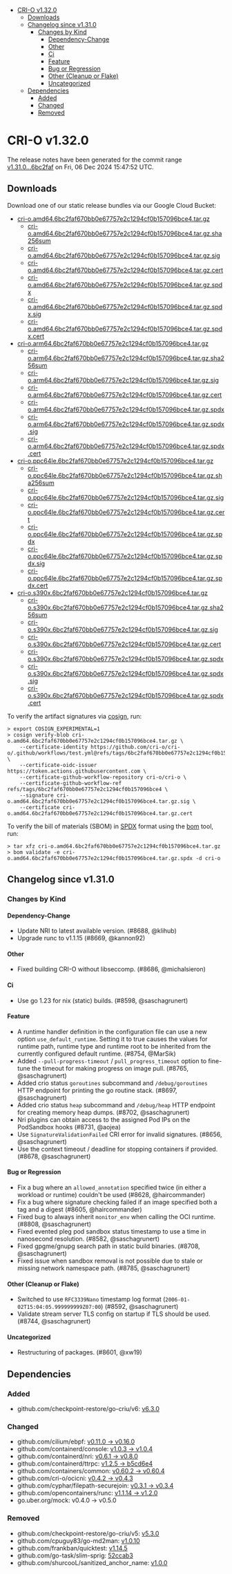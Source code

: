 - [CRI-O v1.32.0](#cri-o-v1320)
  - [Downloads](#downloads)
  - [Changelog since v1.31.0](#changelog-since-v1310)
    - [Changes by Kind](#changes-by-kind)
      - [Dependency-Change](#dependency-change)
      - [Other](#other)
      - [Ci](#ci)
      - [Feature](#feature)
      - [Bug or Regression](#bug-or-regression)
      - [Other (Cleanup or Flake)](#other-cleanup-or-flake)
      - [Uncategorized](#uncategorized)
  - [Dependencies](#dependencies)
    - [Added](#added)
    - [Changed](#changed)
    - [Removed](#removed)

# CRI-O v1.32.0

The release notes have been generated for the commit range
[v1.31.0...6bc2faf](https://github.com/cri-o/cri-o/compare/v1.31.0...v1.32.0) on Fri, 06 Dec 2024 15:47:52 UTC.

## Downloads

Download one of our static release bundles via our Google Cloud Bucket:

- [cri-o.amd64.6bc2faf670bb0e67757e2c1294cf0b157096bce4.tar.gz](https://storage.googleapis.com/cri-o/artifacts/cri-o.amd64.6bc2faf670bb0e67757e2c1294cf0b157096bce4.tar.gz)
  - [cri-o.amd64.6bc2faf670bb0e67757e2c1294cf0b157096bce4.tar.gz.sha256sum](https://storage.googleapis.com/cri-o/artifacts/cri-o.amd64.6bc2faf670bb0e67757e2c1294cf0b157096bce4.tar.gz.sha256sum)
  - [cri-o.amd64.6bc2faf670bb0e67757e2c1294cf0b157096bce4.tar.gz.sig](https://storage.googleapis.com/cri-o/artifacts/cri-o.amd64.6bc2faf670bb0e67757e2c1294cf0b157096bce4.tar.gz.sig)
  - [cri-o.amd64.6bc2faf670bb0e67757e2c1294cf0b157096bce4.tar.gz.cert](https://storage.googleapis.com/cri-o/artifacts/cri-o.amd64.6bc2faf670bb0e67757e2c1294cf0b157096bce4.tar.gz.cert)
  - [cri-o.amd64.6bc2faf670bb0e67757e2c1294cf0b157096bce4.tar.gz.spdx](https://storage.googleapis.com/cri-o/artifacts/cri-o.amd64.6bc2faf670bb0e67757e2c1294cf0b157096bce4.tar.gz.spdx)
  - [cri-o.amd64.6bc2faf670bb0e67757e2c1294cf0b157096bce4.tar.gz.spdx.sig](https://storage.googleapis.com/cri-o/artifacts/cri-o.amd64.6bc2faf670bb0e67757e2c1294cf0b157096bce4.tar.gz.spdx.sig)
  - [cri-o.amd64.6bc2faf670bb0e67757e2c1294cf0b157096bce4.tar.gz.spdx.cert](https://storage.googleapis.com/cri-o/artifacts/cri-o.amd64.6bc2faf670bb0e67757e2c1294cf0b157096bce4.tar.gz.spdx.cert)
- [cri-o.arm64.6bc2faf670bb0e67757e2c1294cf0b157096bce4.tar.gz](https://storage.googleapis.com/cri-o/artifacts/cri-o.arm64.6bc2faf670bb0e67757e2c1294cf0b157096bce4.tar.gz)
  - [cri-o.arm64.6bc2faf670bb0e67757e2c1294cf0b157096bce4.tar.gz.sha256sum](https://storage.googleapis.com/cri-o/artifacts/cri-o.arm64.6bc2faf670bb0e67757e2c1294cf0b157096bce4.tar.gz.sha256sum)
  - [cri-o.arm64.6bc2faf670bb0e67757e2c1294cf0b157096bce4.tar.gz.sig](https://storage.googleapis.com/cri-o/artifacts/cri-o.arm64.6bc2faf670bb0e67757e2c1294cf0b157096bce4.tar.gz.sig)
  - [cri-o.arm64.6bc2faf670bb0e67757e2c1294cf0b157096bce4.tar.gz.cert](https://storage.googleapis.com/cri-o/artifacts/cri-o.arm64.6bc2faf670bb0e67757e2c1294cf0b157096bce4.tar.gz.cert)
  - [cri-o.arm64.6bc2faf670bb0e67757e2c1294cf0b157096bce4.tar.gz.spdx](https://storage.googleapis.com/cri-o/artifacts/cri-o.arm64.6bc2faf670bb0e67757e2c1294cf0b157096bce4.tar.gz.spdx)
  - [cri-o.arm64.6bc2faf670bb0e67757e2c1294cf0b157096bce4.tar.gz.spdx.sig](https://storage.googleapis.com/cri-o/artifacts/cri-o.arm64.6bc2faf670bb0e67757e2c1294cf0b157096bce4.tar.gz.spdx.sig)
  - [cri-o.arm64.6bc2faf670bb0e67757e2c1294cf0b157096bce4.tar.gz.spdx.cert](https://storage.googleapis.com/cri-o/artifacts/cri-o.arm64.6bc2faf670bb0e67757e2c1294cf0b157096bce4.tar.gz.spdx.cert)
- [cri-o.ppc64le.6bc2faf670bb0e67757e2c1294cf0b157096bce4.tar.gz](https://storage.googleapis.com/cri-o/artifacts/cri-o.ppc64le.6bc2faf670bb0e67757e2c1294cf0b157096bce4.tar.gz)
  - [cri-o.ppc64le.6bc2faf670bb0e67757e2c1294cf0b157096bce4.tar.gz.sha256sum](https://storage.googleapis.com/cri-o/artifacts/cri-o.ppc64le.6bc2faf670bb0e67757e2c1294cf0b157096bce4.tar.gz.sha256sum)
  - [cri-o.ppc64le.6bc2faf670bb0e67757e2c1294cf0b157096bce4.tar.gz.sig](https://storage.googleapis.com/cri-o/artifacts/cri-o.ppc64le.6bc2faf670bb0e67757e2c1294cf0b157096bce4.tar.gz.sig)
  - [cri-o.ppc64le.6bc2faf670bb0e67757e2c1294cf0b157096bce4.tar.gz.cert](https://storage.googleapis.com/cri-o/artifacts/cri-o.ppc64le.6bc2faf670bb0e67757e2c1294cf0b157096bce4.tar.gz.cert)
  - [cri-o.ppc64le.6bc2faf670bb0e67757e2c1294cf0b157096bce4.tar.gz.spdx](https://storage.googleapis.com/cri-o/artifacts/cri-o.ppc64le.6bc2faf670bb0e67757e2c1294cf0b157096bce4.tar.gz.spdx)
  - [cri-o.ppc64le.6bc2faf670bb0e67757e2c1294cf0b157096bce4.tar.gz.spdx.sig](https://storage.googleapis.com/cri-o/artifacts/cri-o.ppc64le.6bc2faf670bb0e67757e2c1294cf0b157096bce4.tar.gz.spdx.sig)
  - [cri-o.ppc64le.6bc2faf670bb0e67757e2c1294cf0b157096bce4.tar.gz.spdx.cert](https://storage.googleapis.com/cri-o/artifacts/cri-o.ppc64le.6bc2faf670bb0e67757e2c1294cf0b157096bce4.tar.gz.spdx.cert)
- [cri-o.s390x.6bc2faf670bb0e67757e2c1294cf0b157096bce4.tar.gz](https://storage.googleapis.com/cri-o/artifacts/cri-o.s390x.6bc2faf670bb0e67757e2c1294cf0b157096bce4.tar.gz)
  - [cri-o.s390x.6bc2faf670bb0e67757e2c1294cf0b157096bce4.tar.gz.sha256sum](https://storage.googleapis.com/cri-o/artifacts/cri-o.s390x.6bc2faf670bb0e67757e2c1294cf0b157096bce4.tar.gz.sha256sum)
  - [cri-o.s390x.6bc2faf670bb0e67757e2c1294cf0b157096bce4.tar.gz.sig](https://storage.googleapis.com/cri-o/artifacts/cri-o.s390x.6bc2faf670bb0e67757e2c1294cf0b157096bce4.tar.gz.sig)
  - [cri-o.s390x.6bc2faf670bb0e67757e2c1294cf0b157096bce4.tar.gz.cert](https://storage.googleapis.com/cri-o/artifacts/cri-o.s390x.6bc2faf670bb0e67757e2c1294cf0b157096bce4.tar.gz.cert)
  - [cri-o.s390x.6bc2faf670bb0e67757e2c1294cf0b157096bce4.tar.gz.spdx](https://storage.googleapis.com/cri-o/artifacts/cri-o.s390x.6bc2faf670bb0e67757e2c1294cf0b157096bce4.tar.gz.spdx)
  - [cri-o.s390x.6bc2faf670bb0e67757e2c1294cf0b157096bce4.tar.gz.spdx.sig](https://storage.googleapis.com/cri-o/artifacts/cri-o.s390x.6bc2faf670bb0e67757e2c1294cf0b157096bce4.tar.gz.spdx.sig)
  - [cri-o.s390x.6bc2faf670bb0e67757e2c1294cf0b157096bce4.tar.gz.spdx.cert](https://storage.googleapis.com/cri-o/artifacts/cri-o.s390x.6bc2faf670bb0e67757e2c1294cf0b157096bce4.tar.gz.spdx.cert)

To verify the artifact signatures via [cosign](https://github.com/sigstore/cosign), run:

```console
> export COSIGN_EXPERIMENTAL=1
> cosign verify-blob cri-o.amd64.6bc2faf670bb0e67757e2c1294cf0b157096bce4.tar.gz \
    --certificate-identity https://github.com/cri-o/cri-o/.github/workflows/test.yml@refs/tags/6bc2faf670bb0e67757e2c1294cf0b157096bce4 \
    --certificate-oidc-issuer https://token.actions.githubusercontent.com \
    --certificate-github-workflow-repository cri-o/cri-o \
    --certificate-github-workflow-ref refs/tags/6bc2faf670bb0e67757e2c1294cf0b157096bce4 \
    --signature cri-o.amd64.6bc2faf670bb0e67757e2c1294cf0b157096bce4.tar.gz.sig \
    --certificate cri-o.amd64.6bc2faf670bb0e67757e2c1294cf0b157096bce4.tar.gz.cert
```

To verify the bill of materials (SBOM) in [SPDX](https://spdx.org) format using the [bom](https://sigs.k8s.io/bom) tool, run:

```console
> tar xfz cri-o.amd64.6bc2faf670bb0e67757e2c1294cf0b157096bce4.tar.gz
> bom validate -e cri-o.amd64.6bc2faf670bb0e67757e2c1294cf0b157096bce4.tar.gz.spdx -d cri-o
```

## Changelog since v1.31.0

### Changes by Kind

#### Dependency-Change
 - Update NRI to latest available version. (#8688, @klihub)
 - Upgrade runc to v1.1.15 (#8669, @kannon92)

#### Other
 - Fixed building CRI-O without libseccomp. (#8686, @michalsieron)

#### Ci
 - Use go 1.23 for nix (static) builds. (#8598, @saschagrunert)

#### Feature
 - A runtime handler definition in the configuration file can use a new option `use_default_runtime`. Setting it to true causes the values for runtime path, runtime type and runtime root to be inherited from the currently configured default runtime. (#8754, @MarSik)
 - Added `--pull-progress-timeout` / `pull_progress_timeout` option to fine-tune the timeout for making progress on image pull. (#8765, @saschagrunert)
 - Added crio status `goroutines` subcommand and `/debug/goroutines` HTTP endpoint for printing the go routine stack. (#8697, @saschagrunert)
 - Added crio status `heap` subcommand and `/debug/heap` HTTP endpoint for creating memory heap dumps. (#8702, @saschagrunert)
 - Nri plugins can obtain access to the assigned Pod IPs on the PodSandbox hooks (#8731, @aojea)
 - Use `SignatureValidationFailed` CRI error for invalid signatures. (#8656, @saschagrunert)
 - Use the context timeout / deadline for stopping containers if provided. (#8678, @saschagrunert)

#### Bug or Regression
 - Fix a bug where an `allowed_annotation` specified twice (in either a workload or runtime) couldn't be used (#8628, @haircommander)
 - Fix a bug where signature checking failed if an image specified both a tag and a digest (#8605, @haircommander)
 - Fixed bug to always inherit `monitor_env` when calling the OCI runtime. (#8808, @saschagrunert)
 - Fixed evented pleg pod sandbox status timestamp to use a time in nanosecond resolution. (#8582, @saschagrunert)
 - Fixed gpgme/gnupg search path in static build binaries. (#8708, @saschagrunert)
 - Fixed issue when sandbox removal is not possible due to stale or missing network namespace path. (#8785, @saschagrunert)

#### Other (Cleanup or Flake)
 - Switched to use `RFC3339Nano` timestamp log format (`2006-01-02T15:04:05.999999999Z07:00`) (#8592, @saschagrunert)
 - Validate stream server TLS config on startup if TLS should be used. (#8744, @saschagrunert)

#### Uncategorized
 - Restructuring of packages. (#8601, @xw19)

## Dependencies

### Added
- github.com/checkpoint-restore/go-criu/v6: [v6.3.0](https://github.com/checkpoint-restore/go-criu/tree/v6.3.0)

### Changed
- github.com/cilium/ebpf: [v0.11.0 → v0.16.0](https://github.com/cilium/ebpf/compare/v0.11.0...v0.16.0)
- github.com/containerd/console: [v1.0.3 → v1.0.4](https://github.com/containerd/console/compare/v1.0.3...v1.0.4)
- github.com/containerd/nri: [v0.6.1 → v0.8.0](https://github.com/containerd/nri/compare/v0.6.1...v0.8.0)
- github.com/containerd/ttrpc: [v1.2.5 → b5cd6e4](https://github.com/containerd/ttrpc/compare/v1.2.5...b5cd6e4)
- github.com/containers/common: [v0.60.2 → v0.60.4](https://github.com/containers/common/compare/v0.60.2...v0.60.4)
- github.com/cri-o/ocicni: [v0.4.2 → v0.4.3](https://github.com/cri-o/ocicni/compare/v0.4.2...v0.4.3)
- github.com/cyphar/filepath-securejoin: [v0.3.1 → v0.3.4](https://github.com/cyphar/filepath-securejoin/compare/v0.3.1...v0.3.4)
- github.com/opencontainers/runc: [v1.1.14 → v1.2.0](https://github.com/opencontainers/runc/compare/v1.1.14...v1.2.0)
- go.uber.org/mock: v0.4.0 → v0.5.0

### Removed
- github.com/checkpoint-restore/go-criu/v5: [v5.3.0](https://github.com/checkpoint-restore/go-criu/tree/v5.3.0)
- github.com/cpuguy83/go-md2man: [v1.0.10](https://github.com/cpuguy83/go-md2man/tree/v1.0.10)
- github.com/frankban/quicktest: [v1.14.5](https://github.com/frankban/quicktest/tree/v1.14.5)
- github.com/go-task/slim-sprig: [52ccab3](https://github.com/go-task/slim-sprig/tree/52ccab3)
- github.com/shurcooL/sanitized_anchor_name: [v1.0.0](https://github.com/shurcooL/sanitized_anchor_name/tree/v1.0.0)
